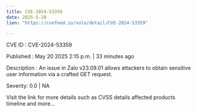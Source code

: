 ```yaml
---
title: CVE-2024-53359
date: 2025-5-20
lien: "https://cvefeed.io/vuln/detail/CVE-2024-53359"

---
```


CVE ID : CVE-2024-53359

Published :  May 20
2025
2:15 p.m. | 33 minutes ago

Description : An issue in Zalo v23.09.01 allows attackers to obtain sensitive user information via a crafted GET request.

Severity: 0.0 | NA

Visit the link for more details
such as CVSS details
affected products
timeline
and more...
